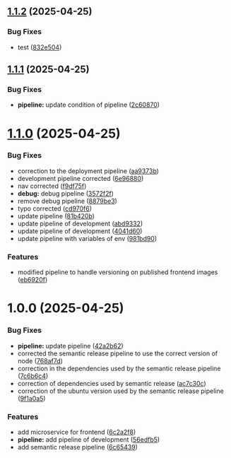 ## [1.1.2](https://github.com/MicroTodoSuite/microservice-app-frontend/compare/v1.1.1...v1.1.2) (2025-04-25)


### Bug Fixes

* test ([832e504](https://github.com/MicroTodoSuite/microservice-app-frontend/commit/832e5044b79ce79b4b64e4ba2603cbcb771b3d04))

## [1.1.1](https://github.com/MicroTodoSuite/microservice-app-frontend/compare/v1.1.0...v1.1.1) (2025-04-25)


### Bug Fixes

* **pipeline:** update condition of pipeline ([2c60870](https://github.com/MicroTodoSuite/microservice-app-frontend/commit/2c60870a78fbf4c6f6a8c56f0d21f9df6b3f4579))

# [1.1.0](https://github.com/MicroTodoSuite/microservice-app-frontend/compare/v1.0.0...v1.1.0) (2025-04-25)


### Bug Fixes

* correction to the deployment pipeline ([aa9373b](https://github.com/MicroTodoSuite/microservice-app-frontend/commit/aa9373b14aed0c6583de83f6ed13a17f7b4f1e82))
* development pipeline corrected ([6e96880](https://github.com/MicroTodoSuite/microservice-app-frontend/commit/6e9688098b2b00fd7972646a46f5cb1edcb3cb58))
* nav corrected ([f9df75f](https://github.com/MicroTodoSuite/microservice-app-frontend/commit/f9df75f0bd9a925459543d4aec08b4b6cee9becc))
* **debug:** debug pipeline ([3572f2f](https://github.com/MicroTodoSuite/microservice-app-frontend/commit/3572f2f47951a3babf8c7c030aa65500f3ffa6c9))
* remove debug pipeline ([8879be3](https://github.com/MicroTodoSuite/microservice-app-frontend/commit/8879be3372ce989adb2efc20354ecce408f4a3d6))
* typo corrected ([cd970f6](https://github.com/MicroTodoSuite/microservice-app-frontend/commit/cd970f63fdb91711bdaf84ae8c5c45763b8af783))
* update pipeline ([81b420b](https://github.com/MicroTodoSuite/microservice-app-frontend/commit/81b420b45c3becf1c14a7f9c0c9422bafc94b445))
* update pipeline of development ([abd9332](https://github.com/MicroTodoSuite/microservice-app-frontend/commit/abd93328c902dcc3e9ccd09eedb5b501fc29791b))
* update pipeline of development ([4041d60](https://github.com/MicroTodoSuite/microservice-app-frontend/commit/4041d60c6445f2afba456df77fef8e75469b6994))
* update pipeline with variables of env ([981bd90](https://github.com/MicroTodoSuite/microservice-app-frontend/commit/981bd90361b642463e712de1379924ce68b0212e))


### Features

* modified pipeline to handle versioning on published frontend images ([eb6920f](https://github.com/MicroTodoSuite/microservice-app-frontend/commit/eb6920f561bbd0b6374a17f47544679ce8063ba7))

# 1.0.0 (2025-04-25)


### Bug Fixes

* **pipeline:** update pipeline ([42a2b62](https://github.com/MicroTodoSuite/microservice-app-frontend/commit/42a2b62248f78f940de2b9383b95079e6fe71f40))
* corrected the semantic release pipeline to use the correct version of node ([768af7d](https://github.com/MicroTodoSuite/microservice-app-frontend/commit/768af7d17549b557fa400f6e29ba645a4f3a9797))
* correction in the dependencies used by the semantic release pipeline ([7c6b6c4](https://github.com/MicroTodoSuite/microservice-app-frontend/commit/7c6b6c4a345b69f20203cc33f00602e4090f1c01))
* correction of dependencies used by semantic release ([ac7c30c](https://github.com/MicroTodoSuite/microservice-app-frontend/commit/ac7c30c41d5bf79358be6c68c258c252b4b71647))
* correction of the ubuntu version used by the semantic release pipeline ([9f1a0a5](https://github.com/MicroTodoSuite/microservice-app-frontend/commit/9f1a0a57b2dc152f2ffa02d94b40101ebb150530))


### Features

* add microservice for frontend ([6c2a2f8](https://github.com/MicroTodoSuite/microservice-app-frontend/commit/6c2a2f8e964dad8530a7a7015849b1a90e281ab1))
* **pipeline:** add pipeline of development ([56edfb5](https://github.com/MicroTodoSuite/microservice-app-frontend/commit/56edfb558d8657213155e97d31f6498aa58f2721))
* add semantic release pipeline ([6c65439](https://github.com/MicroTodoSuite/microservice-app-frontend/commit/6c654393e368e8d3f497af12717b593ed4d64655))
